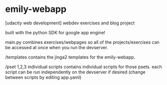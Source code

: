 emily-webapp
============

[udacity web development] webdev exercises and blog project 

built with the python SDK for google app engine!

main.py combines exercises/webpages so all of the projects/exercises can be accessed at once when you run the devserver.

/templates contains the jinga2 templates for the emily-webapp.

/pset 1,2,3 individual scripts contains individual scripts for those psets. each script can be run independently on the devserver if desired (change between scripts by editing app.yaml)